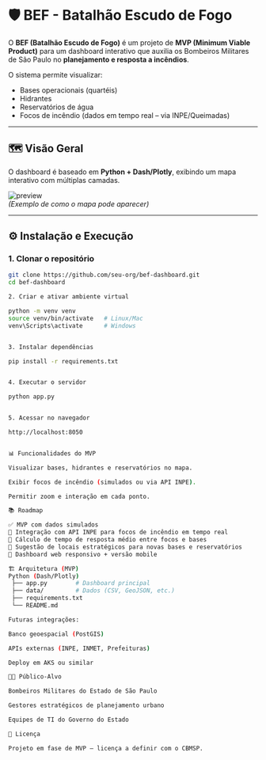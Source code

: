 # 🛡️ BEF - Batalhão Escudo de Fogo

O **BEF (Batalhão Escudo de Fogo)** é um projeto de **MVP (Minimum Viable Product)** para um dashboard interativo que auxilia os Bombeiros Militares de São Paulo no **planejamento e resposta a incêndios**.  

O sistema permite visualizar:  
- Bases operacionais (quartéis)  
- Hidrantes  
- Reservatórios de água  
- Focos de incêndio (dados em tempo real – via INPE/Queimadas)  

---

## 🗺️ Visão Geral

O dashboard é baseado em **Python + Dash/Plotly**, exibindo um mapa interativo com múltiplas camadas.  

![preview](docs/preview.png)  
*(Exemplo de como o mapa pode aparecer)*  

---

## ⚙️ Instalação e Execução

### 1. Clonar o repositório
```bash
git clone https://github.com/seu-org/bef-dashboard.git
cd bef-dashboard

2. Criar e ativar ambiente virtual

python -m venv venv
source venv/bin/activate   # Linux/Mac
venv\Scripts\activate      # Windows


3. Instalar dependências

pip install -r requirements.txt


4. Executar o servidor

python app.py


5. Acessar no navegador

http://localhost:8050


📊 Funcionalidades do MVP

Visualizar bases, hidrantes e reservatórios no mapa.

Exibir focos de incêndio (simulados ou via API INPE).

Permitir zoom e interação em cada ponto.

📚 Roadmap

✅ MVP com dados simulados
🔄 Integração com API INPE para focos de incêndio em tempo real
🔄 Cálculo de tempo de resposta médio entre focos e bases
🔄 Sugestão de locais estratégicos para novas bases e reservatórios
🔄 Dashboard web responsivo + versão mobile

🏗️ Arquitetura (MVP)
Python (Dash/Plotly)
 ├── app.py        # Dashboard principal
 ├── data/         # Dados (CSV, GeoJSON, etc.)
 ├── requirements.txt
 └── README.md

Futuras integrações:

Banco geoespacial (PostGIS)

APIs externas (INPE, INMET, Prefeituras)

Deploy em AKS ou similar

👨‍🚒 Público-Alvo

Bombeiros Militares do Estado de São Paulo

Gestores estratégicos de planejamento urbano

Equipes de TI do Governo do Estado

📄 Licença

Projeto em fase de MVP – licença a definir com o CBMSP.

